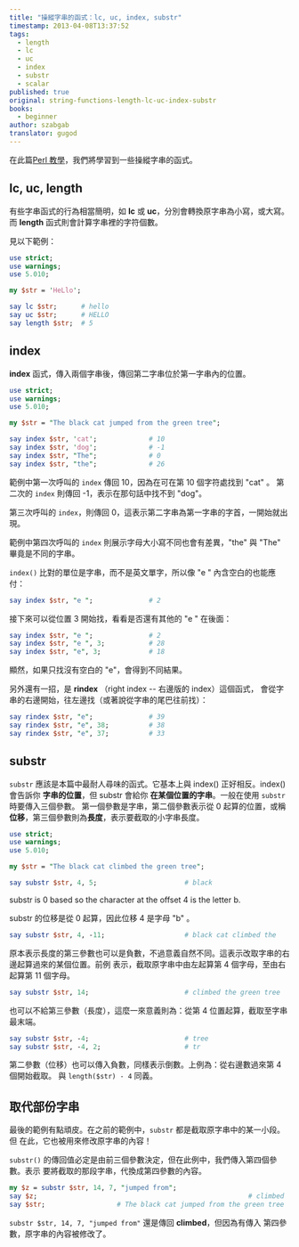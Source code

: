 ```yaml
---
title: "操縱字串的函式：lc, uc, index, substr"
timestamp: 2013-04-08T13:37:52
tags:
  - length
  - lc
  - uc
  - index
  - substr
  - scalar
published: true
original: string-functions-length-lc-uc-index-substr
books:
  - beginner
author: szabgab
translator: gugod
---
```



在此篇[Perl 教學](/perl-tutorial)，我們將學習到一些操縱字串的函式。


## lc, uc, length

有些字串函式的行為相當簡明，如 <b>lc</b> 或 <b>uc</b>，分別會轉換原字串為小寫，或大寫。
而 <b>length</b> 函式則會計算字串裡的字符個數。

見以下範例：

```perl
use strict;
use warnings;
use 5.010;

my $str = 'HeLlo';

say lc $str;      # hello
say uc $str;      # HELLO
say length $str;  # 5
```


## index

<b>index</b> 函式，傳入兩個字串後，傳回第二字串位於第一字串內的位置。

```perl
use strict;
use warnings;
use 5.010;

my $str = "The black cat jumped from the green tree";

say index $str, 'cat';             # 10
say index $str, 'dog';             # -1
say index $str, "The";             # 0
say index $str, "the";             # 26
```

範例中第一次呼叫的 `index` 傳回 10，因為在可在第 10 個字符處找到 "cat" 。
第二次的 `index` 則傳回 -1，表示在那句話中找不到 "dog"。

第三次呼叫的 `index`，則傳回 0，這表示第二字串為第一字串的字首，一開始就出現。

範例中第四次呼叫的 `index` 則展示字母大小寫不同也會有差異，"the" 與 "The" 畢竟是不同的字串。

`index()` 比對的單位是字串，而不是英文單字，所以像 "e " 內含空白的也能應付：

```perl
say index $str, "e ";              # 2
```

接下來可以從位置 3 開始找，看看是否還有其他的 "e " 在後面：

```perl
say index $str, "e ";              # 2
say index $str, "e ", 3;           # 28
say index $str, "e", 3;            # 18
```

顯然，如果只找沒有空白的 "e"，會得到不同結果。

另外還有一招，是 <b>rindex</b> （right index -- 右邊版的 index）這個函式，
會從字串的右邊開始，往左邊找（或著說從字串的尾巴往前找）：

```perl
say rindex $str, "e";              # 39
say rindex $str, "e", 38;          # 38
say rindex $str, "e", 37;          # 33
```

## substr

`substr` 應該是本篇中最耐人尋味的函式。它基本上與 index() 正好相反。index() 會告訴你
<b>字串的位置</b>，但 substr 會給你 <b>在某個位置的字串</b>。一般在使用 `substr` 時要傳入三個參數。
第一個參數是字串，第二個參數表示從 0 起算的位置，或稱<b>位移</b>，第三個參數則為<b>長度</b>，表示要截取的小字串長度。

```perl
use strict;
use warnings;
use 5.010;

my $str = "The black cat climbed the green tree";

say substr $str, 4, 5;                      # black
```

substr is 0 based so the character at the offset 4 is the letter b.

substr 的位移是從 0 起算，因此位移 4 是字母 "b" 。

```perl
say substr $str, 4, -11;                    # black cat climbed the
```

原本表示長度的第三參數也可以是負數，不過意義自然不同。這表示改取字串的右邊起算過來的某個位置。前例
表示，截取原字串中由左起算第 4 個字母，至由右起算第 11 個字母。

```perl
say substr $str, 14;                        # climbed the green tree
```

也可以不給第三參數（長度），這麼一來意義則為：從第 4 位置起算，截取至字串最末端。

```perl
say substr $str, -4;                        # tree
say substr $str, -4, 2;                     # tr
```

第二參數（位移）也可以傳入負數，同樣表示倒數。上例為：從右邊數過來第 4 個開始截取。
與 `length($str) - 4` 同義。

## 取代部份字串

最後的範例有點頑皮。在之前的範例中，`substr` 都是截取原字串中的某一小段。但
在此，它也被用來修改原字串的內容！

`substr()` 的傳回值必定是由前三個參數決定，但在此例中，我們傳入第四個參數。表示
要將截取的那段字串，代換成第四參數的內容。

```perl
my $z = substr $str, 14, 7, "jumped from";
say $z;                                                     # climbed
say $str;                  # The black cat jumped from the green tree
```

`substr $str, 14, 7, "jumped from"` 還是傳回 <b>climbed</b>，但因為有傳入
第四參數，原字串的內容被修改了。

